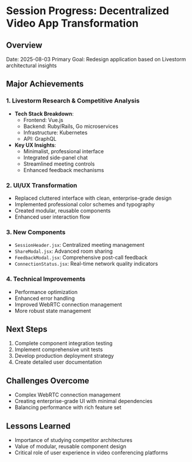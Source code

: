 # Session Progress: Decentralized Video App Transformation

## Overview
Date: 2025-08-03
Primary Goal: Redesign application based on Livestorm architectural insights

## Major Achievements

### 1. Livestorm Research & Competitive Analysis
- **Tech Stack Breakdown**:
  - Frontend: Vue.js
  - Backend: Ruby/Rails, Go microservices
  - Infrastructure: Kubernetes
  - API: GraphQL
- **Key UX Insights**:
  - Minimalist, professional interface
  - Integrated side-panel chat
  - Streamlined meeting controls
  - Enhanced feedback mechanisms

### 2. UI/UX Transformation
- Replaced cluttered interface with clean, enterprise-grade design
- Implemented professional color schemes and typography
- Created modular, reusable components
- Enhanced user interaction flow

### 3. New Components
- `SessionHeader.jsx`: Centralized meeting management
- `ShareModal.jsx`: Advanced room sharing
- `FeedbackModal.jsx`: Comprehensive post-call feedback
- `ConnectionStatus.jsx`: Real-time network quality indicators

### 4. Technical Improvements
- Performance optimization
- Enhanced error handling
- Improved WebRTC connection management
- More robust state management

## Next Steps
1. Complete component integration testing
2. Implement comprehensive unit tests
3. Develop production deployment strategy
4. Create detailed user documentation

## Challenges Overcome
- Complex WebRTC connection management
- Creating enterprise-grade UI with minimal dependencies
- Balancing performance with rich feature set

## Lessons Learned
- Importance of studying competitor architectures
- Value of modular, reusable component design
- Critical role of user experience in video conferencing platforms